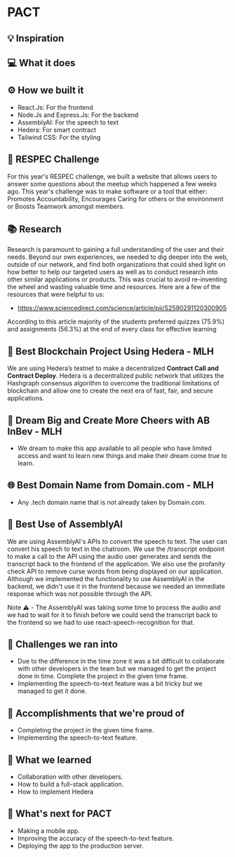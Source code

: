 # PACT

## 💡 Inspiration

## 💻 What it does

## ⚙️ How we built it

- React.Js: For the frontend
- Node.Js and Express.Js: For the backend
- AssemblyAI: For the speech to text
- Hedera: For smart contract
- Tailwind CSS: For the styling

## 💼 RESPEC Challenge

For this year's RESPEC challenge, we built a website that allows users to answer some questions about the meetup which happened a few weeks ago. This year's challenge was to make software or a tool that either: Promotes Accountability, Encourages Caring for others or the environment or Boosts Teamwork amongst members.

## 📚 Research

Research is paramount to gaining a full understanding of the user and their needs. Beyond our own experiences, we needed to dig deeper into the web, outside of our network, and find both organizations that could shed light on how better to help our targeted users as well as to conduct research into other similar applications or products. This was crucial to avoid re-inventing the wheel and wasting valuable time and resources. Here are a few of the resources that were helpful to us:

- https://www.sciencedirect.com/science/article/pii/S2590291120300905

According to this article majority of the students preferred quizzes (75.9%) and assignments (56.3%) at the end of every class for effective learning

## 🔐 Best Blockchain Project Using Hedera - MLH

We are using Hedera’s testnet to make a decentralized **Contract Call and Contract Deploy**. Hedera is a decentralized public network that utilizes the Hashgraph consensus algorithm to overcome the traditional limitations of blockchain and allow one to create the next era of fast, fair, and secure applications.

## 🍻 Dream Big and Create More Cheers with AB InBev - MLH

- We dream to make this app available to all people who have limited access and want to learn new things and make their dream come true to learn.

## 🌐 Best Domain Name from Domain.com - MLH

- Any .tech domain name that is not already taken by Domain.com.

## 🤖 Best Use of AssemblyAI

We are using AssemblyAI's APIs to convert the speech to text. The user can convert his speech to text in the chatroom. We use the /transcript endpoint to make a call to the API using the audio user generates and sends the transcript back to the frontend of the application. We also use the profanity check API to remove curse words from being displayed on our application. Although we implemented the functionality to use AssemblyAI in the backend, we didn't use it in the frontend because we needed an immediate response which was not possible through the API.

Note ⚠️ - The AssemblyAI was taking some time to process the audio and we had to wait for it to finish before we could send the transcript back to the frontend so we had to use react-speech-recognition for that.

## 🧠 Challenges we ran into

- Due to the difference in the time zone it was a bit difficult to collaborate with other developers in the team but we managed to get the project done in time. Complete the project in the given time frame.
- Implementing the speech-to-text feature was a bit tricky but we managed to get it done.

## 🏅 Accomplishments that we're proud of

- Completing the project in the given time frame.
- Implementing the speech-to-text feature.

## 📖 What we learned

- Collaboration with other developers.
- How to build a full-stack application.
- How to implement Hedera

## 🚀 What's next for PACT

- Making a mobile app.
- Improving the accuracy of the speech-to-text feature.
- Deploying the app to the production server.
